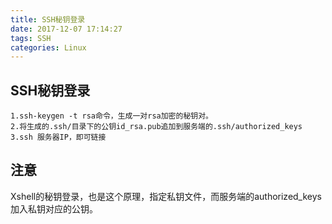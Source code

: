 ```yaml
---
title: SSH秘钥登录
date: 2017-12-07 17:14:27
tags: SSH
categories: Linux
---
```

## SSH秘钥登录
	1.ssh-keygen -t rsa命令，生成一对rsa加密的秘钥对。
	2.将生成的.ssh/目录下的公钥id_rsa.pub追加到服务端的.ssh/authorized_keys
	3.ssh 服务器IP，即可链接
## 注意
Xshell的秘钥登录，也是这个原理，指定私钥文件，而服务端的authorized_keys加入私钥对应的公钥。